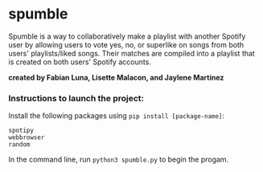 # spumble
Spumble is a way to collaboratively make a playlist with another Spotify user by allowing users to vote yes, no, or superlike on songs from both users' playlists/liked songs. Their matches are compiled into a playlist that is created on both users' Spotify accounts.

**created by Fabian Luna, Lisette Malacon, and Jaylene Martinez**

### Instructions to launch the project:
Install the following packages using `pip install [package-name]`:
```
spotipy
webbrowser
random
```

In the command line, run `python3 spumble.py` to begin the progam.